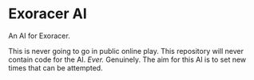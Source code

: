 # Exoracer AI
An AI for Exoracer.

This is never going to go in public online play. This repository will never contain code for the AI. *Ever.* Genuinely. The aim for this AI is to set new times that can be attempted.
